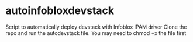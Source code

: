 # autoinfobloxdevstack
Script to automatically deploy devstack with Infoblox IPAM driver
Clone the repo and run the autodevstack file. 
You may need to chmod +x the file first
